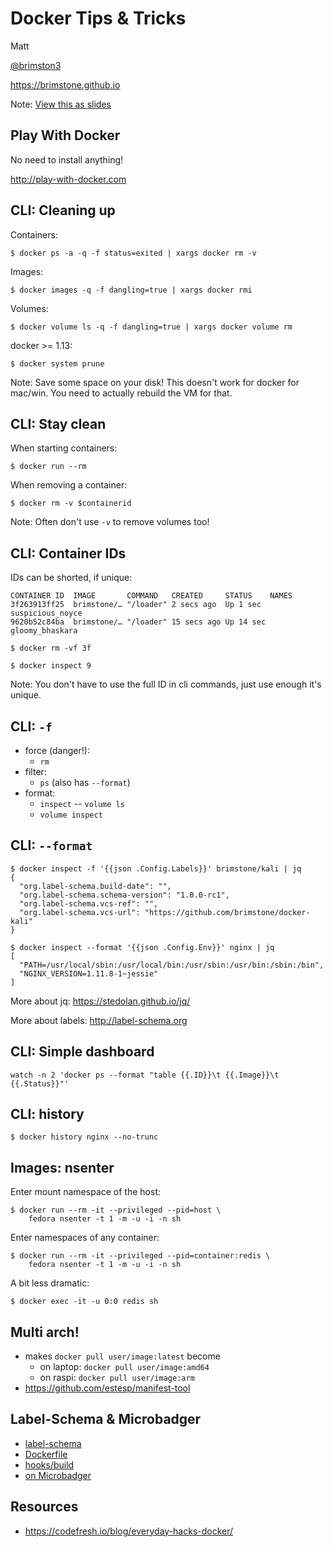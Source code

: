 Docker Tips & Tricks
====================
Matt

[@brimston3](https://twitter.com/brimston3)

https://brimstone.github.io

Note: <a href="slides.html?talks/docker-tips.md#!">View this as slides</a>



Play With Docker
----------------
No need to install anything!

http://play-with-docker.com



CLI: Cleaning up
----------------
Containers:
```
$ docker ps -a -q -f status=exited | xargs docker rm -v
```

Images:
```
$ docker images -q -f dangling=true | xargs docker rmi
```

Volumes:
```
$ docker volume ls -q -f dangling=true | xargs docker volume rm
```

docker >= 1.13:
```
$ docker system prune
```

Note: Save some space on your disk!
This doesn't work for docker for mac/win. You need to actually rebuild the VM
for that.


CLI: Stay clean
---------------
When starting containers:
```
$ docker run --rm
```

When removing a container:
```
$ docker rm -v $containerid
```

Note: Often don't use `-v` to remove volumes too!


CLI: Container IDs
------------------

IDs can be shorted, if unique:
```
CONTAINER ID  IMAGE       COMMAND   CREATED     STATUS    NAMES
3f263913ff25  brimstone/… "/loader" 2 secs ago  Up 1 sec  suspicious_noyce
9620b52c84ba  brimstone/… "/loader" 15 secs ago Up 14 sec gloomy_bhaskara
```

```
$ docker rm -vf 3f
```

```
$ docker inspect 9
```

Note: You don't have to use the full ID in cli commands, just use enough it's
unique.


CLI: `-f`
---------
- force (danger!):
  - `rm`
- filter:
  - `ps` (also has `--format`)
- format:
  - `inspect`
-- `volume ls`
  - `volume inspect`


CLI: `--format`
---------------
```
$ docker inspect -f '{{json .Config.Labels}}' brimstone/kali | jq
{
  "org.label-schema.build-date": "",
  "org.label-schema.schema-version": "1.0.0-rc1",
  "org.label-schema.vcs-ref": "",
  "org.label-schema.vcs-url": "https://github.com/brimstone/docker-kali"
}
```

```
$ docker inspect --format '{{json .Config.Env}}' nginx | jq
[
  "PATH=/usr/local/sbin:/usr/local/bin:/usr/sbin:/usr/bin:/sbin:/bin",
  "NGINX_VERSION=1.11.8-1~jessie"
]
```

More about jq: https://stedolan.github.io/jq/

More about labels: http://label-schema.org


CLI: Simple dashboard
---------------------
```
watch -n 2 'docker ps --format "table {{.ID}}\t {{.Image}}\t {{.Status}}"'
```



CLI: history
------------
```
$ docker history nginx --no-trunc
```



Images: nsenter
---------------
Enter mount namespace of the host:
```
$ docker run --rm -it --privileged --pid=host \
    fedora nsenter -t 1 -m -u -i -n sh
```

Enter namespaces of any container:
```
$ docker run --rm -it --privileged --pid=container:redis \
    fedora nsenter -t 1 -m -u -i -n sh
```
A bit less dramatic:
```
$ docker exec -it -u 0:0 redis sh
```


Multi arch!
-----------

- makes `docker pull user/image:latest` become
  - on laptop: `docker pull user/image:amd64`
  - on raspi: `docker pull user/image:arm`
- https://github.com/estesp/manifest-tool



Label-Schema & Microbadger
--------------------------
- [label-schema](http://label-schema.org/rc1/)
- [Dockerfile](https://github.com/brimstone/docker-kali/blob/master/Dockerfile#L7-L10)
- [hooks/build](https://github.com/brimstone/docker-kali/blob/master/hooks/build)
- [on Microbadger](https://microbadger.com/images/brimstone/kali)



Resources
---------
- https://codefresh.io/blog/everyday-hacks-docker/


